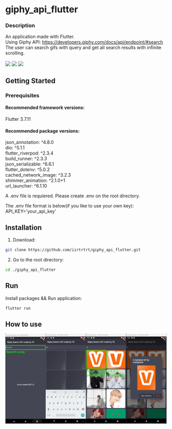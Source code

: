 # giphy_api_flutter

### Description

An application made with Flutter.<br>
Using Giphy API: https://developers.giphy.com/docs/api/endpoint/#search<br>
The user can search gifs with query and get all search results with infinite scrolling.<br><br>
<img src="/public/search.gif" width="240">
<img src="/public/dialogue.gif" width="240">
<img src="/public/infinite.gif" width="240">


## Getting Started

### Prerequisites

#### Recommended framework versions:
Flutter 3.7.11

#### Recommended package versions:
json_annotation: ^4.8.0<br>
dio: ^5.1.1<br>
flutter_riverpod: ^2.3.4<br>
build_runner: ^2.3.3<br>
json_serializable: ^6.6.1<br>
flutter_dotenv: ^5.0.2<br>
cached_network_image: ^3.2.3<br>
shimmer_animation: ^2.1.0+1<br>
url_launcher: ^6.1.10<br>

A .env file is requiered.
Please create .env on the root directory.

The .env file format is below(if you like to use your own key):<br>
API_KEY='your_api_key'<br>

## Installation

1. Download:

```sh
git clone https://github.com/iirtrtrt/giphy_api_flutter.git
```

2. Go to the root directory:

```sh
cd ./giphy_api_flutter
```

## Run

Install packages && Run application:

```sh
flutter run
```

## How to use
<img src="/public/how_to_use.png">

